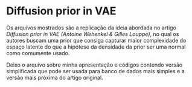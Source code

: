 # Diffusion prior in VAE

Os arquivos mostrados são a replicação da ideia abordada no artigo _Diffusion prior in VAE (Antoine Wehenkel & Gilles Louppe)_, no qual os autores buscam uma prior que consiga capturar maior complexidade do espaço latente do que a hipótese da densidade da prior ser uma normal como comumente usado.

Deixo o arquivo sobre minha apresentação e códigos contendo versão simplificada que pode ser usada para banco de dados mais simples e a versão mais próxima do artigo original.
